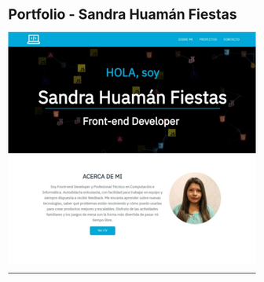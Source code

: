 # Portfolio - Sandra Huamán Fiestas


![Portfolio](https://raw.githubusercontent.com/sandrahfiestas/Portfolio/master/src/images/Portfolio_readme.jpg)


***